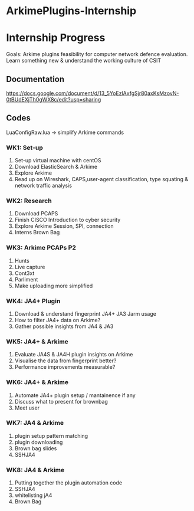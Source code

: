 # ArkimePlugins-Internship
# Internship Progress
Goals: Arkime plugins feasibility for computer network defence evaluation. Learn something new & understand the working culture of CSIT

## Documentation
https://docs.google.com/document/d/13_5YoEzlAxfgSjr80axKsMzovN-0tBUdEXjTh0gWX8c/edit?usp=sharing

## Codes
LuaConfigRaw.lua -> simplify Arkime commands

### WK1: Set-up
1. Set-up virtual machine with centOS
2. Download ElasticSearch & Arkime
3. Explore Arkime 
5. Read up on Wireshark, CAPS,user-agent classification, type squating & network traffic analysis

### WK2: Research
1. Download PCAPS
2. Finish CISCO Introduction to cyber security
3. Explore Arkime Session, SPI, connection
4. Interns Brown Bag

### WK3: Arkime PCAPs P2
1. Hunts
2. Live capture
3. Cont3xt
4. Parliment
5. Make uploading more simplified

### WK4: JA4+ Plugin
1. Download & understand fingerprint JA4+ JA3 Jarm usage
2. How to filter JA4+ data on Arkime?
3. Gather possible insights from JA4 & JA3

### WK5: JA4+ & Arkime
1. Evaluate JA4S & JA4H plugin insights on Arkime
2. Visualise the data from fingerprint better?
3. Performance improvements measurable?

### WK6: JA4+ & Arkime
1.  Automate JA4+ plugin setup / mantainence if any
2.  Discuss what to present for brownbag
3.  Meet user

### WK7: JA4 & Arkime
1. plugin setup pattern matching
2. plugin downloading
3. Brown bag slides
4. SSHJA4

### WK8: JA4 & Arkime
1. Putting together the plugin automation code
2. SSHJA4
3. whitelisting jA4
4. Brown Bag
